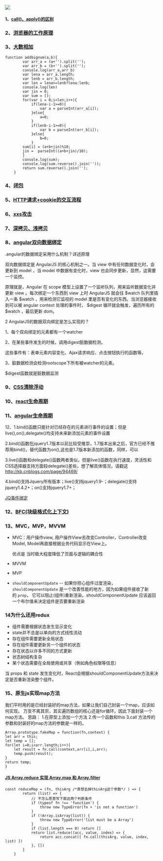 ![](image/13.png)

#### 1、[call()、apply()的区别](https://www.cnblogs.com/lengyuehuahun/p/5643625.html)

### 2、[浏览器的工作原理](https://www.html5rocks.com/zh/tutorials/internals/howbrowserswork/)

### 3、[大数相加](https://www.jianshu.com/p/c51d63028371)

```
function addbignum(a,b){
		var arr_a = (a+'').split('');
		var arr_b = (b+'').split('');
		console.log(arr_a,arr_b)
		var lena = arr_a.length;
		var lenb = arr_b.length;
		var len = lena>=lenb?lena:lenb;
		console.log(len)
		var jin = 0;
		var sum = [];
		for(var i = 0;i<len;i++){
			if(lena-i-1>=0){
				var a = parseInt(arr_a[i]);
			}else{
				a=0;
			}
			if(lenb-i-1>=0){
				var b = parseInt(arr_b[i]);
			}else{
				b=0;
			}
		sum[i] = (a+b+jin)%10;
		jin =  parseInt((a+b+jin)/10);
		}
		console.log(sum);
		console.log(sum.reverse().join(''));
		return sum.reverse().join('');
	}
```



### 4、[闭包](https://baike.baidu.com/item/%E9%97%AD%E5%8C%85/10908873?fr=aladdin)

### 5、[HTTP请求+cookie的交互流程](https://www.cnblogs.com/bq-med/p/8603664.html)

### 6、[xxs攻击](https://www.freebuf.com/articles/web/185654.html)

### 7、[深拷贝、浅拷贝](https://www.cnblogs.com/echolun/p/7889848.html)

### 8、[angular双向数据绑定](https://blog.csdn.net/yiyan12/article/details/79616801)

.angular的数据绑定采用什么机制？详述原理

双向数据绑定是 AngularJS 的核心机制之一。当 view 中有任何数据变化时，会更新到 model ，当 model 中数据有变化时，view 也会同步更新，显然，这需要一个监控。

原理就是，Angular 在 scope 模型上设置了一个监听队列，用来监听数据变化并更新 view 。每次绑定一个东西到 view 上时 AngularJS 就会往 $watch 队列里插入一条 $watch ，用来检测它监视的 model 里是否有变化的东西。当浏览器接收到可以被 angular context 处理的事件时， $digest 循环就会触发，遍历所有的 $watch ，最后更新 dom。

2 AngularJS的数据双向绑定是怎么实现的？

1、每个双向绑定的元素都有一个watcher

2、在某些事件发生的时候，调用digest脏数据检测。

这些事件有：表单元素内容变化、Ajax请求响应、点击按钮执行的函数等。

3、脏数据检测会检测rootscope下所有被watcher的元素。

$digest函数就是脏数据监测

### 9、[CSS清除浮动](https://www.cnblogs.com/ForEvErNoME/p/3383539.html)

### 10、[react生命周期](https://www.cnblogs.com/qiaojie/p/6135180.html)

### 11、[angular生命周期](https://segmentfault.com/a/1190000012180793)

12、1.bind()函数只能针对已经存在的元素进行事件的设置；但是live(),on(),delegate()均支持未来新添加元素的事件设置

2.bind()函数在jquery1.7版本以前比较受推崇，1.7版本出来之后，官方已经不推荐用bind()，替代函数为on(),这也是1.7版本新添加的函数，同样，可以

3.live()函数和delegate()函数两者类似，但是live()函数在执行速度，灵活性和CSS选择器支持方面较delegate()差些，想了解具体情况，请戳这　http://kb.cnblogs.com/page/94469/

4.bind()支持Jquery所有版本；live()支持jquery1.9-；delegate()支持jquery1.4.2+；on()支持jquery1.7+；

[JQ事件绑定](https://blog.csdn.net/zhang070514/article/details/76778920/)

### 12、[BFC(块级格式化上下文)](https://segmentfault.com/a/1190000013647777)

### 13、MVC，MVP，MVVM

- MVC：用户操作view, 用户操作View去改变Controller，Controller改变Model, Model再直接根据业务代码显示在View上。

  ​优点是 当时极大程度降低了页面与逻辑的耦合性

- MVVM
- MVP
- `shouldComponentUpdate` -- 如果你担心组件过度渲染，`shouldComponentUpdate` 是一个改善性能的地方，因为如果组件接收了新的 `prop`， 它可以阻止(组件)重新渲染。shouldComponentUpdate 应该返回一个布尔值来决定组件是否要重新渲染


### 14为什么还用redux

- 组件需要根据状态发生显示变化
- state并不总是以单向的方式线性流动
- 存在组件需要更新全局状态
- 存在组件需要更新另一个组件的状态
- 存在状态以许多不同的方式更新
- 状态树结构复杂
- 某个状态需要在全局使用或共享（例如角色权限等信息）

当 props 和 state 发生变化时，React会根据shouldComponentUpdate方法来决定是否重新渲染整个组件。

### 15、原生js实现map方法

我们平时用的是已经封装好的map方法，如果让我们自己封装一个map，应该如何实现。
万变不离其宗，其实遍历数组的核心还是for循环。因此下面封装一个map方法。
思路：
1.在原型上添加一个方法
2.传一个函数和this
3.call 方法传的参数和封装好的map方法的参数是一样的。

	Array.prototype.fakeMap = function(fn,context) {
	let arr = this;
	let temp = [];
	for(let i=0;i<arr.length;i++){
		let result = fn.call(context,arr[i],i,arr);
		temp.push(result);
	}
	return temp;
	}
#### [JS Array.reduce 实现 Array.map 和 Array.filter](https://juejin.im/post/5c0b7f03e51d452eec725729)

```
const reduceMap = (fn, thisArg /*真想去掉thisArg这个参数*/ ) => {
        return (list) => {
            // 不怎么愿意写下面这两个判断条件
            if (typeof fn !== 'function') {
                throw new TypeError(fn + 'is not a function')  
            }
            if (!Array.isArray(list)) {
                throw new TypeError('list must be a Array')
            }
            if (list.length === 0) return []
            return list.reduce((acc, value, index) => {
                return acc.concat([ fn.call(thisArg, value, index, list) ])
            }, [])
        }
    }
```






